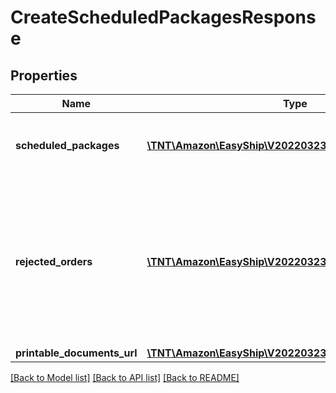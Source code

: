# CreateScheduledPackagesResponse

## Properties
Name | Type | Description | Notes
------------ | ------------- | ------------- | -------------
**scheduled_packages** | [**\TNT\Amazon\EasyShip\V20220323\Model\Package[]**](Package.md) | A list of packages. Refer to the &#x60;Package&#x60; object. | [optional] 
**rejected_orders** | [**\TNT\Amazon\EasyShip\V20220323\Model\RejectedOrder[]**](RejectedOrder.md) | A list of orders we couldn&#39;t scheduled on your behalf. Each element contains the reason and details on the error. | [optional] 
**printable_documents_url** | [**\TNT\Amazon\EasyShip\V20220323\Model\URL**](URL.md) |  | [optional] 

[[Back to Model list]](../README.md#documentation-for-models) [[Back to API list]](../README.md#documentation-for-api-endpoints) [[Back to README]](../README.md)


